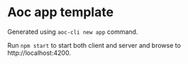 # Aoc app template

Generated using `aoc-cli new app` command.

Run `npm start` to start both client and server and browse to http://localhost:4200.
